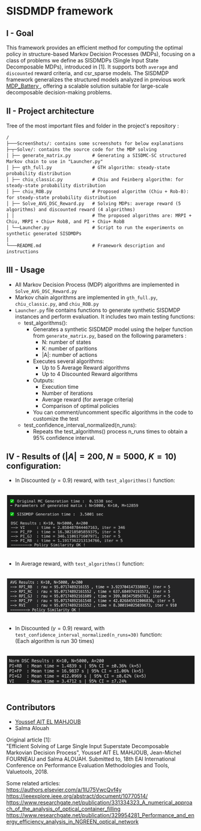 # SISDMDP framework

## I - Goal

This framework provides an efficient method for computing the optimal policy in structure-based Markov Decision Processes (MDPs), focusing on a class of problems we define as SISDMDPs (Single Input State Decomposable MDPs), introduced in [1].
It supports both `average` and `discounted` reward criteria, and csr_sparse models. The SISDMDP framework generalizes the structured models analyzed in previous work <a href="https://github.com/ossef/MDP_Battery" target="_blank"> MDP_Battery </a>, offering a scalable solution suitable for large-scale decomposable decision-making problems.


## II - Project architecture

Tree of the most important files and folder in the project's repository :

```
/
├───ScreenShots/: contains some screenshots for below explanations
├─┬─Solve/: contains the source code for the MDP solving
│ ├── generate_matrix.py        # Generating a SISDMC-SC structured Markov chain to use in "Launcher.py"
│ ├── gth_full.py               # GTH algorithm: steady-state probability distribution
│ ├── chiu_classic.py           # Chiu and Feinberg algorithm: for steady-state probability distribution
│ ├── chiu_ROB.py               # Proposed algorithm (Chiu + Rob-B): for steady-state probability distribution
│ ├── Solve_AVG_DSC_Reward.py   # Solving MDPs: average reward (5 algorithms) and discounted reward (4 algorithms)
│ │                             # The proposed algorithms are: MRPI + Chiu, MRPI + Chiu+ RobB, and PI + Chiu+ RobB
│ └──Launcher.py                # Script to run the experiments on synthetic generated SISDMDPs 
│
└───README.md                   # Framework description and instructions
```

## III - Usage 
- All Markov Decision Process (MDP) algorithms are implemented in `Solve_AVG_DSC_Reward.py`
- Markov chain algorithms are implemented in `gth_full.py`, `chiu_classic.py`, and `chiu_ROB.py`
- `Launcher.py` file contains functions to generate synthetic SISDMDP instances and perform evaluation. It includes two main testing functions:
    - test_algorithms():
        - Generates a synthetic SISDMDP model using the helper function from `generate_matrix.py`, based on the following parameters :
            - N: number of states
            - K: number of paritions
            - |A|: number of actions
        - Executes several algorithms:
            - Up to 5 Average Reward algorithms
            - Up to 4 Discounted Reward algorithms
        - Outputs:
            - Execution time
            - Number of iterations
            - Average reward (for average criteria)
            - Comparison of optimal policies
        - You can comment/uncomment specific algorithms in the code to customize the test
    - test_confidence_interval_normalized(n_runs):
        - Repeats the test_algorithms() process n_runs times to obtain a 95% confidence interval.

## IV - Results of ($|A|=200$, $N=5000$, $K=10$) configuration: 

- In Discounted $(\gamma=0.9)$ reward, with `test_algorithms()` function: 
<br>
<div align="center">
    <img src="ScreenShots/ScreenShot_DSC.png" width="500" height="140"/>
</div>
<br>

- In Average reward, with `test_algorithms()` function: 
<br>
<div align="center">
    <img src="ScreenShots/ScreenShot_AVG.png" width="500" height="90"/>
</div>
<br>

- In Discounted $(\gamma=0.9)$ reward, with `test_confidence_interval_normalized(n_runs=30)` function: <br>
(Each algorithm is run 30 times)
<br>
<div align="center">
    <img src="ScreenShots/Results_IC_95.png" width="500" height="75"/>
</div>
<br>

##  Contributors

- [Youssef AIT EL MAHJOUB](https://github.com/ossef)
- Salma Alouah

Original article [1]: <br>"Efficient Solving of Large Single Input Superstate Decomposable Markovian Decision Process", Youssef AIT EL MAHJOUB, Jean-Michel FOURNEAU and Salma ALOUAH. Submitted to, 18th EAI International Conference on Performance Evaluation Methodologies and Tools, Valuetools, 2018.

Some related articles: <br> 
https://authors.elsevier.com/a/1lU75VwcQvf4y <br>
https://ieeexplore.ieee.org/abstract/document/10770514/ <br>
https://www.researchgate.net/publication/331334323_A_numerical_approach_of_the_analysis_of_optical_container_filling <br>
https://www.researchgate.net/publication/329954281_Performance_and_energy_efficiency_analysis_in_NGREEN_optical_network 
